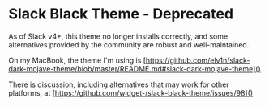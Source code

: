 # Slack Black Theme - Deprecated

As of Slack v4+, this theme no longer installs correctly, and some
alternatives provided by the community are robust and well-maintained.

On my MacBook, the theme I'm using is
[https://github.com/elv1n/slack-dark-mojave-theme/blob/master/README.md#slack-dark-mojave-theme]()

There is discussion, including alternatives
that may work for other platforms, at
[https://github.com/widget-/slack-black-theme/issues/98]()
